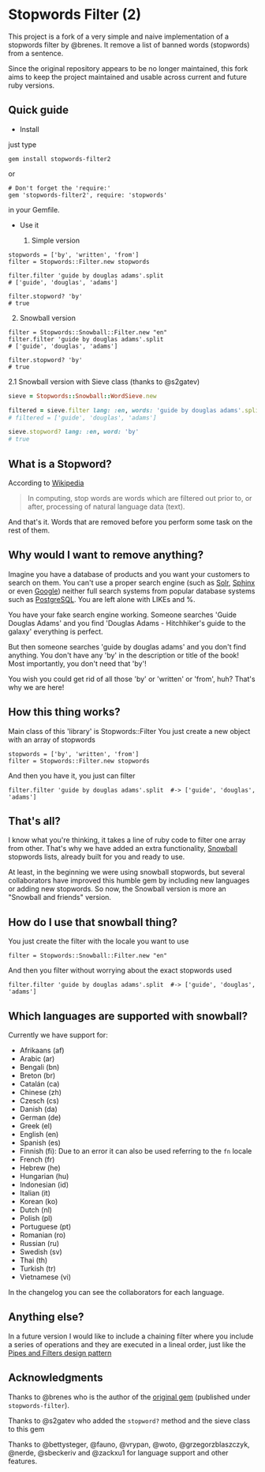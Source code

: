 Stopwords Filter (2)
================

This project is a fork of a very simple and naive implementation of a stopwords filter by @brenes. It remove a list of banned words (stopwords) from a sentence.

Since the original repository appears to be no longer maintained, this fork aims to keep the project maintained and usable across current and future ruby versions.

Quick guide
-----------

* Install

just type

```
gem install stopwords-filter2
```

or

```
# Don't forget the 'require:'
gem 'stopwords-filter2', require: 'stopwords'
```

in your Gemfile.

* Use it

  1. Simple version

```
stopwords = ['by', 'written', 'from']
filter = Stopwords::Filter.new stopwords

filter.filter 'guide by douglas adams'.split
# ['guide', 'douglas', 'adams']

filter.stopword? 'by'
# true
```

  2. Snowball version


```
filter = Stopwords::Snowball::Filter.new "en"
filter.filter 'guide by douglas adams'.split
# ['guide', 'douglas', 'adams']

filter.stopword? 'by'
# true
```

  2.1 Snowball version with Sieve class (thanks to @s2gatev)

```ruby
sieve = Stopwords::Snowball::WordSieve.new

filtered = sieve.filter lang: :en, words: 'guide by douglas adams'.split
# filtered = ['guide', 'douglas', 'adams']

sieve.stopword? lang: :en, word: 'by'
# true
```



What is a Stopword?
-------------------

According to [Wikipedia][wikipedia_stopwords]

> In computing, stop words are words which are filtered out prior to, or after, processing of natural language data (text).

And that's it. Words that are removed before you perform some task on the rest of them.

Why would I want to remove anything?
------------------------------------

Imagine you have a database of products and you want your customers to search on them. You can't use a proper search engine (such as [Solr][solr], [Sphinx][sphinx] or even [Google][google]) neither full search systems from popular database systems such as [PostgreSQL][postgre]. You are left alone with LIKEs and %.

You have your fake search engine working. Someone searches 'Guide Douglas Adams' and you find 'Douglas Adams - Hitchhiker's guide to the galaxy' everything is perfect.

But then someone searches 'guide by douglas adams' and you don't find anything. You don't have any 'by' in the description or title of the book! Most importantly, you don't need that 'by'!

You wish you could get rid of all those 'by' or 'written' or 'from', huh? That's why we are here!

How this thing works?
---------------------

Main class of this 'library' is Stopwords::Filter You just create a new object with an array of stopwords

```
stopwords = ['by', 'written', 'from']
filter = Stopwords::Filter.new stopwords
```

And then you have it, you just can filter

```
filter.filter 'guide by douglas adams'.split  #-> ['guide', 'douglas', 'adams']
```

That's all?
-----------

I know what you're thinking, it takes a line of ruby code to filter one array from other. That's why we have added an extra functionality, [Snowball][wikipedia_snowball] stopwords lists, already built for you and ready to use.

At least, in the beginning we were using snowball stopwords, but several collaborators have improved this humble gem by including new languages or adding new stopwords. So now, the Snowball version is more an "Snowball and friends" version.

How do I use that snowball thing?
---------------------------------

You just create the filter with the locale you want to use

```
filter = Stopwords::Snowball::Filter.new "en"
```

And then you filter without worrying about the exact stopwords used

```
filter.filter 'guide by douglas adams'.split  #-> ['guide', 'douglas', 'adams']
```

Which languages are supported with snowball?
-------------------------------------------

Currently we have support for:

  * Afrikaans (af)
  * Arabic (ar)
  * Bengali (bn)
  * Breton (br)
  * Catalán (ca)
  * Chinese (zh)
  * Czesch (cs)
  * Danish (da)
  * German (de)
  * Greek (el)
  * English (en)
  * Spanish (es)
  * Finnish (fi): Due to an error it can also be used referring to the `fn` locale
  * French (fr)
  * Hebrew (he)
  * Hungarian (hu)
  * Indonesian (id)
  * Italian (it)
  * Korean (ko)
  * Dutch (nl)
  * Polish (pl)
  * Portuguese (pt)
  * Romanian (ro)
  * Russian (ru)
  * Swedish (sv)
  * Thai (th)
  * Turkish (tr)
  * Vietnamese (vi)

In the changelog you can see the collaborators for each language.

Anything else?
--------------

In a future version I would like to include a chaining filter where you include a series of operations and they are executed in a lineal order, just like the [Pipes and Filters design pattern][wikipedia_pipes_filters]

Acknowledgments
----------------

Thanks to @brenes who is the author of the [original gem](https://github.com/brenes/stopwords-filter) (published under `stopwords-filter`).

Thanks to @s2gatev who added the `stopword?` method and the sieve class to this gem

Thanks to @bettysteger, @fauno, @vrypan, @woto, @grzegorzblaszczyk, @nerde, @sbeckeriv and @zackxu1 for language support and other features.

  [wikipedia_stopwords]: http://en.wikipedia.org/wiki/Stopword
  [solr]: https://github.com/sunspot/sunspot
  [sphinx]: https://github.com/freelancing-god/thinking-sphinx
  [google]: https://github.com/alexreisner/google_custom_search
  [postgre]: https://github.com/Casecommons/pg_search
  [wikipedia_snowball]: http://en.wikipedia.org/wiki/Snowball_programming_language
  [wikipedia_pipes_filters]: http://en.wikipedia.org/wiki/Pipes_and_filters

